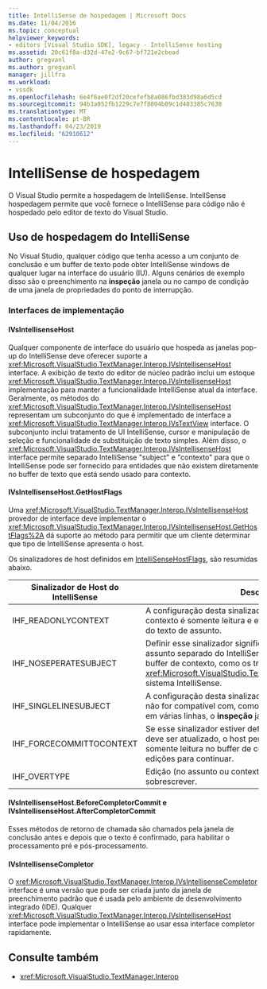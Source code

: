 ```yaml
---
title: IntelliSense de hospedagem | Microsoft Docs
ms.date: 11/04/2016
ms.topic: conceptual
helpviewer_keywords:
- editors [Visual Studio SDK], legacy - IntelliSense hosting
ms.assetid: 20c61f8a-d32d-47e2-9c67-bf721e2cbead
author: gregvanl
ms.author: gregvanl
manager: jillfra
ms.workload:
- vssdk
ms.openlocfilehash: 6e4f6ae0f2df20cefefb8a086fbd383d98a6d5cd
ms.sourcegitcommit: 94b3a052fb1229c7e7f8804b09c1d403385c7630
ms.translationtype: MT
ms.contentlocale: pt-BR
ms.lasthandoff: 04/23/2019
ms.locfileid: "62910612"
---
```

# <a name="intellisense-hosting"></a>IntelliSense de hospedagem
O Visual Studio permite a hospedagem de IntelliSense. IntellSense hospedagem permite que você fornece o IntelliSense para código não é hospedado pelo editor de texto do Visual Studio.

## <a name="intellisense-hosting-usage"></a>Uso de hospedagem do IntelliSense
 No Visual Studio, qualquer código que tenha acesso a um conjunto de conclusão e um buffer de texto pode obter IntelliSense windows de qualquer lugar na interface do usuário (IU). Alguns cenários de exemplo disso são o preenchimento na **inspeção** janela ou no campo de condição de uma janela de propriedades do ponto de interrupção.

### <a name="implementation-interfaces"></a>Interfaces de implementação

#### <a name="ivsintellisensehost"></a>IVsIntellisenseHost
 Qualquer componente de interface do usuário que hospeda as janelas pop-up do IntelliSense deve oferecer suporte a <xref:Microsoft.VisualStudio.TextManager.Interop.IVsIntellisenseHost> interface. A exibição de texto do editor de núcleo padrão inclui um estoque <xref:Microsoft.VisualStudio.TextManager.Interop.IVsIntellisenseHost> implementação para manter a funcionalidade IntelliSense atual da interface. Geralmente, os métodos do <xref:Microsoft.VisualStudio.TextManager.Interop.IVsIntellisenseHost> representam um subconjunto do que é implementado de interface a <xref:Microsoft.VisualStudio.TextManager.Interop.IVsTextView> interface. O subconjunto inclui tratamento de UI IntelliSense, cursor e manipulação de seleção e funcionalidade de substituição de texto simples. Além disso, o <xref:Microsoft.VisualStudio.TextManager.Interop.IVsIntellisenseHost> interface permite separado IntelliSense "subject" e "contexto" para que o IntelliSense pode ser fornecido para entidades que não existem diretamente no buffer de texto que está sendo usado para contexto.

#### <a name="ivsintellisensehostgethostflags"></a>IVsIntellisenseHost.GetHostFlags
 Uma <xref:Microsoft.VisualStudio.TextManager.Interop.IVsIntellisenseHost> provedor de interface deve implementar o <xref:Microsoft.VisualStudio.TextManager.Interop.IVsIntellisenseHost.GetHostFlags%2A> dá suporte ao método para permitir que um cliente determinar que tipo de IntelliSense apresenta o host.

 Os sinalizadores de host definidos em [IntelliSenseHostFlags](../extensibility/intellisensehostflags.md), são resumidas abaixo.

|Sinalizador de Host do IntelliSense|Descrição|
|----------------------------|-----------------|
|IHF_READONLYCONTEXT|A configuração desta sinalizador significa que o buffer de contexto é somente leitura e edição ocorrem somente dentro do texto de assunto.|
|IHF_NOSEPERATESUBJECT|Definir esse sinalizador significa que existe não é nenhum assunto separado do IntelliSense. A entidade existe no buffer de contexto, como os tradicionais <xref:Microsoft.VisualStudio.TextManager.Interop.IVsTextView> sistema IntelliSense.|
|IHF_SINGLELINESUBJECT|A configuração desta sinalizador significa que a entidade não for compatível com, como em uma edição de linha única em várias linhas, o **inspeção** janela.|
|IHF_FORCECOMMITTOCONTEXT|Se esse sinalizador estiver definido e o buffer de contexto deve ser atualizado, o host permite que o sinalizador somente leitura no buffer de contexto a ser ignorada e as edições para continuar.|
|IHF_OVERTYPE|Edição (no assunto ou contexto) deve ser feito no modo sobrescrever.|

#### <a name="ivsintellisensehostbeforecompletorcommit-and-ivsintellisensehostaftercompletorcommit"></a>IVsIntellisenseHost.BeforeCompletorCommit e IVsIntellisenseHost.AfterCompletorCommit
 Esses métodos de retorno de chamada são chamados pela janela de conclusão antes e depois que o texto é confirmado, para habilitar o processamento pré e pós-processamento.

#### <a name="ivsintellisensecompletor"></a>IVsIntellisenseCompletor
 O <xref:Microsoft.VisualStudio.TextManager.Interop.IVsIntellisenseCompletor> interface é uma versão que pode ser criada junto da janela de preenchimento padrão que é usada pelo ambiente de desenvolvimento integrado (IDE). Qualquer <xref:Microsoft.VisualStudio.TextManager.Interop.IVsIntellisenseHost> interface pode implementar o IntelliSense ao usar essa interface completor rapidamente.

## <a name="see-also"></a>Consulte também
- <xref:Microsoft.VisualStudio.TextManager.Interop>